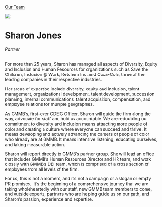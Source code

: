 





[Our Team](/who-we-are/team/)


![](data:image/gif;base64,R0lGODlhAQABAAAAACH5BAEKAAEALAAAAAABAAEAAAICTAEAOw==)![](https://www.gmmb.com/wp-content/uploads/2021/02/Sharon-Jones--468x468.jpg)


Sharon Jones
============


###### Partner


For more than 25 years, Sharon has managed all aspects of Diversity, Equity and Inclusion and Human Resources for organizations such as Save the Children, Inclusion @ Work, Ketchum Inc. and Coca-Cola, three of the leading companies in their respective industries.


Her areas of expertise include diversity, equity and inclusion, talent management, organizational development, talent development, succession planning, internal communications, talent acquisition, compensation, and employee relations for multiple geographies.


As GMMB’s, first-ever CDEIG Officer, Sharon will guide the firm along the way, advocate for staff and hold us accountable. We are redoubling our commitment to diversity and inclusion means attracting more people of color and creating a culture where everyone can succeed and thrive. It means developing and actively advancing the careers of people of color who already are at GMMB. It means intensive listening, educating ourselves, and taking measurable action.


Sharon will report directly to GMMB’s partner group. She will lead an office that includes GMMB’s Human Resources Director and HR team, and work closely with GMMB’s DEI team, which is comprised of a cross section of employees from all levels of the firm.


For us, this is not a moment, and it’s not a campaign or a slogan or empty PR promises.  It’s the beginning of a comprehensive journey that we are taking wholeheartedly with our staff, new GMMB team members to come, and outside experts, partners who are helping guide us on our path, and Sharon’s passion, experience and expertise.











